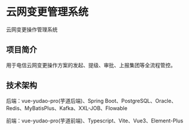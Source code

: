 # 云网变更管理系统

云网变更操作管理系统


## 项目简介

用于电信云网变更操作方案的发起、提级、审批、上报集团等全流程管控。


## 技术架构

后端：vue-yudao-pro(芋道后端)、Spring Boot、PostgreSQL、Oracle、Redis、MyBatisPlus、Kafka、XXL-JOB、Flowable

前端：vue-yudao-pro(芋道前端)、Typescript、Vite、Vue3、Element-Plus




